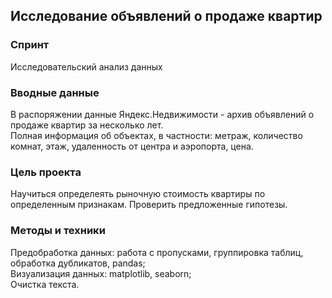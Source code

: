 ## Исследование объявлений о продаже квартир

### Спринт

Исследовательский анализ данных

### Вводные данные

В распоряжении данные Яндекс.Недвижимости - архив объявлений о продаже квартир за несколько лет.  
Полная информация об объектах, в частности: метраж, количество комнат, этаж, удаленность от центра и аэропорта, цена.

### Цель проекта

Научиться определеять рыночную стоимость квартиры по определенным признакам. Проверить предложенные гипотезы.

### Методы и техники

Предобработка данных: работа с пропусками, группировка таблиц, обработка дубликатов, pandas;   
Визуализация данных: matplotlib, seaborn;   
Очистка текста.  
